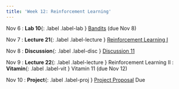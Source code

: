 ```yaml
---
title: 'Week 12: Reinforcement Learning'
---
```


Nov 6
: **Lab 10**{: .label .label-lab } [Bandits](https://data102.datahub.berkeley.edu/hub/user-redirect/git-pull?repo=https%3A%2F%2Fgithub.com%2Fds-102%2Ffa23-materials&urlpath=lab%2Ftree%2Ffa23-materials%2Flab%2Flab10%2Flab10.ipynb&branch=main) (due Nov 8)

Nov 7
: **Lecture 21**{: .label .label-lecture } [Reinforcement Learning I](lecture/lec21)

Nov 8
: **Discussion**{: .label .label-disc } [Discussion 11](https://drive.google.com/file/d/1EElwF3fmg_y8SP-9EKm4AkiJ6zJWtUhU/view?usp=sharing)

Nov 9
: **Lecture 22**{: .label .label-lecture } Reinforcement Learning II
: **Vitamin**{: .label .label-vit } Vitamin 11 (due Nov 12)

Nov 10
: **Project**{: .label .label-proj } [Project Proposal](https://edstem.org/us/courses/42657/discussion/3786718) Due
